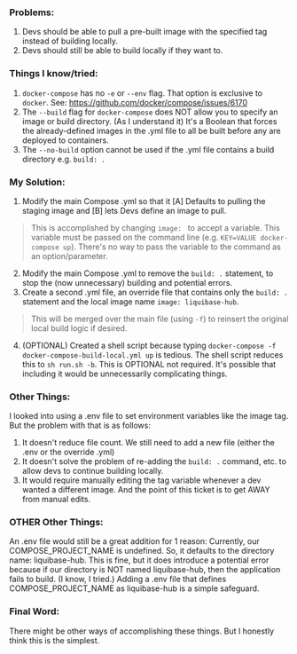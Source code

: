 ### Problems:
1. Devs should be able to pull a pre-built image with the specified tag instead of building locally.
2. Devs should still be able to build locally if they want to.

### Things I know/tried:
1. `docker-compose` has no `-e` or `--env` flag. That option is exclusive to `docker`. See: https://github.com/docker/compose/issues/6170
2. The `--build` flag for `docker-compose` does NOT allow you to specify an image or build directory. (As I understand it) It's a Boolean that forces the already-defined images in the .yml file to all be built before any are deployed to containers.
3. The `--no-build` option cannot be used if the .yml file contains a build directory e.g. `build: .`

### My Solution:
1. Modify the main Compose .yml so that it [A] Defaults to pulling the staging image and [B] lets Devs define an image to pull.
> This is accomplished by changing `image: ` to accept a variable. This variable must be passed on the command line (e.g. `KEY=VALUE docker-compose up`). There's no way to pass the variable to the command as an option/parameter.
2. Modify the main Compose .yml to remove the `build: .` statement, to stop the (now unnecessary) building and potential errors.
3. Create a second .yml file, an override file that contains only the `build: .` statement and the local image name `image: liquibase-hub`.
> This will be merged over the main file (using `-f`) to reinsert the original local build logic if desired.
4. (OPTIONAL) Created a shell script because typing `docker-compose -f docker-compose-build-local.yml up` is tedious. The shell script reduces this to `sh run.sh -b`. This is OPTIONAL not required. It's possible that including it would be unnecessarily complicating things.

### Other Things:
I looked into using a .env file to set environment variables like the image tag. But the problem with that is as follows:
1. It doesn't reduce file count. We still need to add a new file (either the .env or the override .yml)
2. It doesn't solve the problem of re-adding the `build: .` command, etc. to allow devs to continue building locally.
3. It would require manually editing the tag variable whenever a dev wanted a different image. And the point of this ticket is to get AWAY from manual edits.

### OTHER Other Things:
An .env file would still be a great addition for 1 reason: Currently, our COMPOSE_PROJECT_NAME is undefined. So, it defaults to the directory name: liquibase-hub.
This is fine, but it does introduce a potential error because if our directory is NOT named liquibase-hub, then the application fails to build. (I know, I tried.) Adding a .env file that defines COMPOSE_PROJECT_NAME as liquibase-hub is a simple safeguard.

### Final Word:
There might be other ways of accomplishing these things. But I honestly think this is the simplest.
